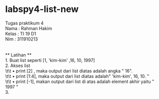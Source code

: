 # labspy4-list-new
Tugas praktikum 4
</br> Nama  : Rahman Hakim
</br> Kelas : TI 19 D1
</br> Nim   : 311910213
</br>  
</br> ** Latihan **
</br> 1. Buat list seperti [1, 'kim-kim' ,16, 10, 1997] 
</br> 2. Akses list
</br> \t\t • print [2] , maka output dari list diatas  adalah angka " 16". 
</br> \t\t • print [1:4], maka output dari list diatas adalah" 'kim-kim', 16, 10. "
</br> \t\t • print [-1], makan output dari list di atas adalah element akhir yaitu " 1997 "
</br> 3. 
</br>
</br>  
</br>
</br>  
</br>
</br>  
</br>
</br>  
</br>
</br>  
</br>
</br>  
</br>
</br>  
</br>
